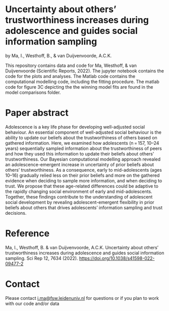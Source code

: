 # Uncertainty about others’ trustworthiness increases during adolescence and guides social information sampling
by Ma, I., Westhoff, B., & van Duijvenvoorde, A.C.K.

This repository contains data and code for Ma, Westhoff, & van Duijvenvoorde (Scientific Reports, 2022). The jupyter notebook contains the code for the plots and analyses. The Matlab code contains the computational modelling code, including the fitting procedure. The matlab code for figure 3C depicting the the winning model fits are found in the model comparisons folder.

# Paper abstract
Adolescence is a key life phase for developing well-adjusted social behaviour. An essential component of well-adjusted social behaviour is the ability to update our beliefs about the trustworthiness of others based on gathered information. Here, we examined how adolescents (n = 157, 10–24 years) sequentially sampled information about the trustworthiness of peers and how they used this information to update their beliefs about others’ trustworthiness. Our Bayesian computational modelling approach revealed an adolescence-emergent increase in uncertainty of prior beliefs about others’ trustworthiness. As a consequence, early to mid-adolescents (ages 10–16) gradually relied less on their prior beliefs and more on the gathered evidence when deciding to sample more information, and when deciding to trust. We propose that these age-related differences could be adaptive to the rapidly changing social environment of early and mid-adolescents. Together, these findings contribute to the understanding of adolescent social development by revealing adolescent-emergent flexibility in prior beliefs about others that drives adolescents’ information sampling and trust decisions.

# Reference
Ma, I., Westhoff, B. & van Duijvenvoorde, A.C.K. Uncertainty about others’ trustworthiness increases during adolescence and guides social information sampling. Sci Rep 12, 7634 (2022). https://doi.org/10.1038/s41598-022-09477-2

# Contact
Please contact i.ma@fsw.leidenuniv.nl for questions or if you plan to work with our code and/or data
